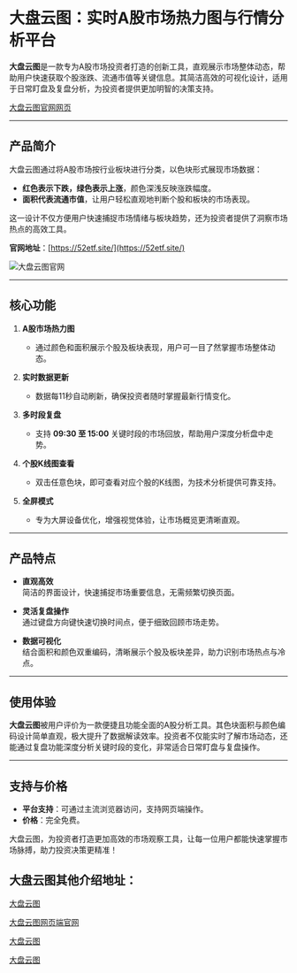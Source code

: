 # 大盘云图：实时A股市场热力图与行情分析平台

**大盘云图**是一款专为A股市场投资者打造的创新工具，直观展示市场整体动态，帮助用户快速获取个股涨跌、流通市值等关键信息。其简洁高效的可视化设计，适用于日常盯盘及复盘分析，为投资者提供更加明智的决策支持。

[大盘云图官网网页](https://52etf.site/)  

---

## 产品简介

大盘云图通过将A股市场按行业板块进行分类，以色块形式展现市场数据：  
- **红色表示下跌，绿色表示上涨**，颜色深浅反映涨跌幅度。  
- **面积代表流通市值**，让用户轻松直观地判断个股和板块的市场表现。

这一设计不仅方便用户快速捕捉市场情绪与板块趋势，还为投资者提供了洞察市场热点的高效工具。

**官网地址**：[https://52etf.site/](https://52etf.site/)  

![大盘云图官网](https://xqimg.imedao.com/19332f7fb1e8cd503fed85cb.png!800.jpg)

---

## 核心功能

1. **A股市场热力图**  
   - 通过颜色和面积展示个股及板块表现，用户可一目了然掌握市场整体动态。
   
2. **实时数据更新**  
   - 数据每11秒自动刷新，确保投资者随时掌握最新行情变化。

3. **多时段复盘**  
   - 支持 **09:30 至 15:00** 关键时段的市场回放，帮助用户深度分析盘中走势。

4. **个股K线图查看**  
   - 双击任意色块，即可查看对应个股的K线图，为技术分析提供可靠支持。

5. **全屏模式**  
   - 专为大屏设备优化，增强视觉体验，让市场概览更清晰直观。

---

## 产品特点

- **直观高效**  
  简洁的界面设计，快速捕捉市场重要信息，无需频繁切换页面。

- **灵活复盘操作**  
  通过键盘方向键快速切换时间点，便于细致回顾市场走势。

- **数据可视化**  
  结合面积和颜色双重编码，清晰展示个股及板块差异，助力识别市场热点与冷点。

---

## 使用体验

**大盘云图**被用户评价为一款便捷且功能全面的A股分析工具。其色块面积与颜色编码设计简单直观，极大提升了数据解读效率。投资者不仅能实时了解市场动态，还能通过复盘功能深度分析关键时段的变化，非常适合日常盯盘与复盘操作。

---

## 支持与价格

- **平台支持**：可通过主流浏览器访问，支持网页端操作。  
- **价格**：完全免费。

大盘云图，为投资者打造更加高效的市场观察工具，让每一位用户都能快速掌握市场脉搏，助力投资决策更精准！


## 大盘云图其他介绍地址：

[大盘云图](https://dapanyuntu.github.io/dapanyuntu/)

[大盘云图网页端官网](https://52etf.site/)

[大盘云图](https://dapanyuntu.github.io/52etf.site/)

[大盘云图](https://dapanyuntu.github.io/)
